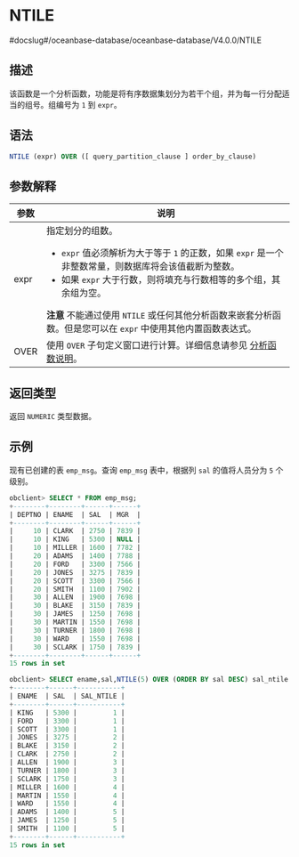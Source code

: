 NTILE 
==========================
#docslug#/oceanbase-database/oceanbase-database/V4.0.0/NTILE


描述 
-----------------------

该函数是一个分析函数，功能是将有序数据集划分为若干个组，并为每一行分配适当的组号。组编号为 `1` 到 `expr`。

语法 
-----------------------

```sql
NTILE (expr) OVER ([ query_partition_clause ] order_by_clause)
```



参数解释 
-------------------------



|  参数  |                                                                                                                                                    说明                                                                                                                                                    |
|------|----------------------------------------------------------------------------------------------------------------------------------------------------------------------------------------------------------------------------------------------------------------------------------------------------------|
| expr | 指定划分的组数。 <ul><li> `expr` 值必须解析为大于等于 `1` 的正数，如果 `expr` 是一个非整数常量，则数据库将会该值截断为整数。   </li><li> 如果 `expr` 大于行数，则将填充与行数相等的多个组，其余组为空。</li></ul>    **注意**  不能通过使用 `NTILE` 或任何其他分析函数来嵌套分析函数。但是您可以在 `expr` 中使用其他内置函数表达式。 |
| OVER | 使用 `OVER` 子句定义窗口进行计算。详细信息请参见 [分析函数说明](../4.analysis-functions-2/1.window-function-description.md)。                                                                                                                                                                                                                  |



返回类型 
-------------------------

返回 `NUMERIC` 类型数据。

示例 
-----------------------

现有已创建的表 `emp_msg`。查询 `emp_msg` 表中，根据列 `sal` 的值将人员分为 `5` 个级别。

```sql
obclient> SELECT * FROM emp_msg;
+--------+--------+------+------+
| DEPTNO | ENAME  | SAL  | MGR  |
+--------+--------+------+------+
|     10 | CLARK  | 2750 | 7839 |
|     10 | KING   | 5300 | NULL |
|     10 | MILLER | 1600 | 7782 |
|     20 | ADAMS  | 1400 | 7788 |
|     20 | FORD   | 3300 | 7566 |
|     20 | JONES  | 3275 | 7839 |
|     20 | SCOTT  | 3300 | 7566 |
|     20 | SMITH  | 1100 | 7902 |
|     30 | ALLEN  | 1900 | 7698 |
|     30 | BLAKE  | 3150 | 7839 |
|     30 | JAMES  | 1250 | 7698 |
|     30 | MARTIN | 1550 | 7698 |
|     30 | TURNER | 1800 | 7698 |
|     30 | WARD   | 1550 | 7698 |
|     30 | SCLARK | 1750 | 7839 |
+--------+--------+------+------+
15 rows in set

obclient> SELECT ename,sal,NTILE(5) OVER (ORDER BY sal DESC) sal_ntile FROM emp_msg ORDER BY sal DESC;
+--------+------+-----------+
| ENAME  | SAL  | SAL_NTILE |
+--------+------+-----------+
| KING   | 5300 |         1 |
| FORD   | 3300 |         1 |
| SCOTT  | 3300 |         1 |
| JONES  | 3275 |         2 |
| BLAKE  | 3150 |         2 |
| CLARK  | 2750 |         2 |
| ALLEN  | 1900 |         3 |
| TURNER | 1800 |         3 |
| SCLARK | 1750 |         3 |
| MILLER | 1600 |         4 |
| MARTIN | 1550 |         4 |
| WARD   | 1550 |         4 |
| ADAMS  | 1400 |         5 |
| JAMES  | 1250 |         5 |
| SMITH  | 1100 |         5 |
+--------+------+-----------+
15 rows in set
```


